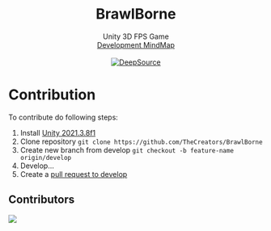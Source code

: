 <div align="center">
  <h1>BrawlBorne</h1>
  Unity 3D FPS Game
  <br>
  <a href="https://miro.com/app/board/uXjVPC6Tqtw=/?share_link_id=168174453400">Development MindMap</a>
  <br>
  <br>
  <a href="https://deepsource.io/gh/TheCreators/BrawlBorne/?ref=repository-badge}" target="_blank"><img alt="DeepSource" title="DeepSource" src="https://deepsource.io/gh/TheCreators/BrawlBorne.svg/?label=active+issues&show_trend=true&token=Xy-UnUKY4VBrU_7c5GQpuu39"/></a>
</div>

# Contribution

To contribute do following steps:

1. Install [Unity 2021.3.8f1](https://unity.com/releases/editor/whats-new/2021.3.8)
2. Clone repository `git clone https://github.com/TheCreators/BrawlBorne`
3. Create new branch from develop `git checkout -b feature-name origin/develop`
4. Develop...
5. Create a [pull request to develop](https://github.com/TheCreators/BrawlBorne/compare/develop...) 

## Contributors

<a href="https://github.com/TheCreators/BrawlBorne/graphs/contributors">
  <img src="https://contrib.rocks/image?repo=TheCreators/BrawlBorne"/>
</a>

